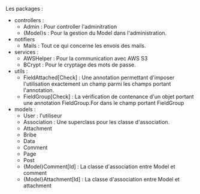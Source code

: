Les packages :
- controllers :
	- Admin : Pour controller l'adminitration
	- {Model}s : Pour la gestion du Model dans l'administration.
- notifiers
	- Mails : Tout ce qui concerne les envois des mails.
- services :
	- AWSHelper : Pour la communication avec AWS S3
	- BCrypt : Pour le cryptage des mots de passe.
- utils :
	- FieldAttached[Check] : Une annotation permettant d'imposer l'utilisation exactement un champ parmi les champs portant l'annotation.
	- FieldGroup[Check] : La vérification de contenance d'un objet portant une annotation FieldGroup.For dans le champ portant FieldGroup
- models :
	- User : l'utiliseur
	- Association : Une superclass pour les classe d'association.
	- Attachment
	- Bribe
	- Data
	- Comment
	- Page
	- Post
	- {Model}Comment[Id] : La classe d'association entre Model et comment
	- {Model}Attachment[Id] : La classe d'association entre Model et attachment
